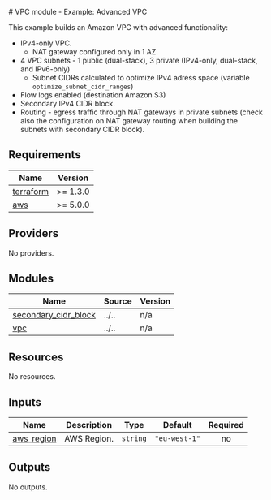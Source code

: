 <!-- BEGIN_TF_DOCS -->
# VPC module - Example: Advanced VPC

This example builds an Amazon VPC with advanced functionality:

* IPv4-only VPC.
    * NAT gateway configured only in 1 AZ.
* 4 VPC subnets - 1 public (dual-stack), 3 private (IPv4-only, dual-stack, and IPv6-only)
    * Subnet CIDRs calculated to optimize IPv4 adress space (variable `optimize_subnet_cidr_ranges`)
* Flow logs enabled (destination Amazon S3)
* Secondary IPv4 CIDR block.
* Routing - egress traffic through NAT gateways in private subnets (check also the configuration on NAT gateway routing when building the subnets with secondary CIDR block).

## Requirements

| Name | Version |
|------|---------|
| <a name="requirement_terraform"></a> [terraform](#requirement\_terraform) | >= 1.3.0 |
| <a name="requirement_aws"></a> [aws](#requirement\_aws) | >= 5.0.0 |

## Providers

No providers.

## Modules

| Name | Source | Version |
|------|--------|---------|
| <a name="module_secondary_cidr_block"></a> [secondary\_cidr\_block](#module\_secondary\_cidr\_block) | ../.. | n/a |
| <a name="module_vpc"></a> [vpc](#module\_vpc) | ../.. | n/a |

## Resources

No resources.

## Inputs

| Name | Description | Type | Default | Required |
|------|-------------|------|---------|:--------:|
| <a name="input_aws_region"></a> [aws\_region](#input\_aws\_region) | AWS Region. | `string` | `"eu-west-1"` | no |

## Outputs

No outputs.
<!-- END_TF_DOCS -->